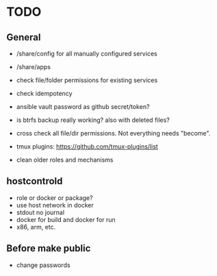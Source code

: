 TODO
====

General
-------

* /share/config for all manually configured services
* /share/apps

* check file/folder permissions for existing services
* check idempotency

* ansible vault password as github secret/token?
* is btrfs backup really working? also with deleted files?
* cross check all file/dir permissions. Not everything needs "become".
* tmux plugins: https://github.com/tmux-plugins/list
* clean older roles and mechanisms


hostcontrold
------------

* role or docker or package?
* use host network in docker
* stdout no journal
* docker for build and docker for run
* x86, arm, etc.


Before make public
------------------

* change passwords

